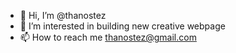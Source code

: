 - 👋 Hi, I’m @thanostez
- 👀 I’m interested in building new creative webpage
- 📫 How to reach me thanostez@gmail.com

<!---
thanostez/thanostez is a ✨ special ✨ repository because its `README.md` (this file) appears on your GitHub profile.
You can click the Preview link to take a look at your changes.
--->
